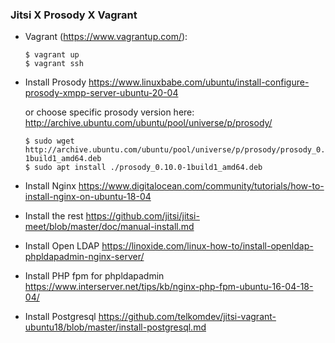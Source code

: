 ### Jitsi X Prosody X Vagrant

- Vagrant (https://www.vagrantup.com/):

    ```shell
    $ vagrant up
    $ vagrant ssh
    ```

- Install Prosody
https://www.linuxbabe.com/ubuntu/install-configure-prosody-xmpp-server-ubuntu-20-04

    or choose specific prosody version here: http://archive.ubuntu.com/ubuntu/pool/universe/p/prosody/
    ```shell
    $ sudo wget http://archive.ubuntu.com/ubuntu/pool/universe/p/prosody/prosody_0.10.0-1build1_amd64.deb
    $ sudo apt install ./prosody_0.10.0-1build1_amd64.deb
    ```

- Install Nginx
https://www.digitalocean.com/community/tutorials/how-to-install-nginx-on-ubuntu-18-04

- Install the rest
https://github.com/jitsi/jitsi-meet/blob/master/doc/manual-install.md

- Install Open LDAP
https://linoxide.com/linux-how-to/install-openldap-phpldapadmin-nginx-server/

- Install PHP fpm for phpldapadmin
https://www.interserver.net/tips/kb/nginx-php-fpm-ubuntu-16-04-18-04/

- Install Postgresql
https://github.com/telkomdev/jitsi-vagrant-ubuntu18/blob/master/install-postgresql.md